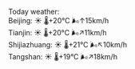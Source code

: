 Today weather:  
Beijing: ☀️   🌡️+20°C 🌬️↑15km/h  
Tianjin: ☀️   🌡️+20°C 🌬️↗11km/h  
Shijiazhuang: ☀️   🌡️+21°C 🌬️↖10km/h  
Tangshan: ☀️   🌡️+19°C 🌬️↗18km/h  
